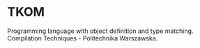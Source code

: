# TKOM
Programming language with object definition and type matching. Compilation Techniques - Politechnika Warszawska.

